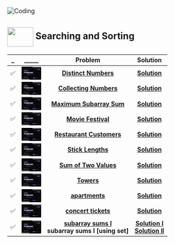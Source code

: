 <img alt="Coding" width="800px" height="400px" src="https://cdn.dribbble.com/users/1959912/screenshots/6464044/content_creator_dribbble.gif">

## <img src = "https://cdn.dribbble.com/users/1138721/screenshots/10809828/media/478d32b2e65c8c3194b7f2154e179231.gif" align = "center" width = "60px" height = "45px"> Searching and Sorting 



|_|_____|Problem|Solution|
|-|:-----:|:----:|:-----:|
|✅|<img align = "center" width = "45px" height = "30px" src = "cses banner.jpeg">|[**Distinct Numbers**](https://.fi/problemset/task/1621)|[**Solution**](https://github.com/khalid586/CSES-Problemset-Solutions/blob/main/2.Sorting%20and%20Searching/Distinct%20Numbers.cpp)|
|✅|<img align = "center" width = "45px" height = "30px" src = "cses banner.jpeg">|[**Collecting Numbers**](https://cses.fi/problemset/task/2216)|[**Solution**](https://github.com/khalid586/CSES-Problemset-solutions/blob/main/2.Sorting%20and%20Searching/CSES%20Collecting%20Numbers.cpp)|
|✅|<img align = "center" width = "45px" height = "30px" src = "cses banner.jpeg">|[**Maximum Subarray Sum**](https://cses.fi/problemset/task/1643)|[**Solution**](https://github.com/khalid586/CSES-Problemset-solutions/blob/main/2.Sorting%20and%20Searching/CSES%20Maximum%20Subarray%20Sum.cpp)|
|✅|<img align = "center" width = "45px" height = "30px" src = "cses banner.jpeg">|[**Movie Festival**](https://cses.fi/problemset/task/1629)|[**Solution**](https://github.com/khalid586/CSES-Problemset-solutions/blob/main/2.Sorting%20and%20Searching/CSES%20Movie%20Festival.cpp)|
|✅|<img align = "center" width = "45px" height = "30px" src = "cses banner.jpeg">|[**Restaurant Customers**](https://cses.fi/problemset/task/1619)|[**Solution**](https://github.com/khalid586/CSES-Problemset-solutions/blob/main/2.Sorting%20and%20Searching/CSES%20Restaurant%20Customers.cpp)|
|✅|<img align = "center" width = "45px" height = "30px" src = "cses banner.jpeg">|[**Stick Lengths**](https://cses.fi/problemset/task/1074)|[**Solution**](https://github.com/khalid586/CSES-Problemset-solutions/blob/main/2.Sorting%20and%20Searching/CSES%20Stick%20Lengths.cpp)|
|✅|<img align = "center" width = "45px" height = "30px" src = "cses banner.jpeg">|[**Sum of Two Values**](https://cses.fi/problemset/task/1640)|[**Solution**](https://github.com/khalid586/CSES-Problemset-solutions/blob/main/2.Sorting%20and%20Searching/CSES%20Sum%20of%20Two%20Values.cpp)|
|✅|<img align = "center" width = "45px" height = "30px" src = "cses banner.jpeg">|[**Towers**](https://cses.fi/problemset/task/1073)|[**Solution**](https://github.com/khalid586/CSES-Problemset-solutions/blob/main/2.Sorting%20and%20Searching/CSES%20Towers.cpp)|
|✅|<img align = "center" width = "45px" height = "30px" src = "cses banner.jpeg">|[**apartments**](https://cses.fi/problemset/task/1084)|[**Solution**](https://github.com/khalid586/CSES-Problemset-solutions/blob/main/2.Sorting%20and%20Searching/CSES%20apartments.cpp)|
|✅|<img align = "center" width = "45px" height = "30px" src = "cses banner.jpeg">|[**concert tickets**](https://cses.fi/problemset/task/1091)|[**Solution**](https://github.com/khalid586/CSES-Problemset-solutions/blob/main/2.Sorting%20and%20Searching/CSES%20concert%20tickets.cpp)|
|✅|<img align = "center" width = "45px" height = "30px" src = "cses banner.jpeg">|[**subarray sums I**](https://cses.fi/problemset/task/1660)<br>**subarray sums I [using set]**|[**Solution I**](https://github.com/khalid586/-CSES-Problemset-Solutions/blob/main/2.Sorting%20and%20Searching/CSES%20subarray%20sums%20I.cpp)<br>[**Solution II**](https://github.com/khalid586/-Problemset-Solutions/blob/main/2.Sorting%20and%20Searching/CSES%20subarray%20sums%20I%20%5Busing%20set%5D.cpp)|
